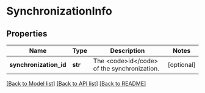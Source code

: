 # SynchronizationInfo

## Properties
Name | Type | Description | Notes
------------ | ------------- | ------------- | -------------
**synchronization_id** | **str** | The &lt;code&gt;id&lt;/code&gt; of the synchronization. | [optional] 

[[Back to Model list]](../README.md#documentation-for-models) [[Back to API list]](../README.md#documentation-for-api-endpoints) [[Back to README]](../README.md)

